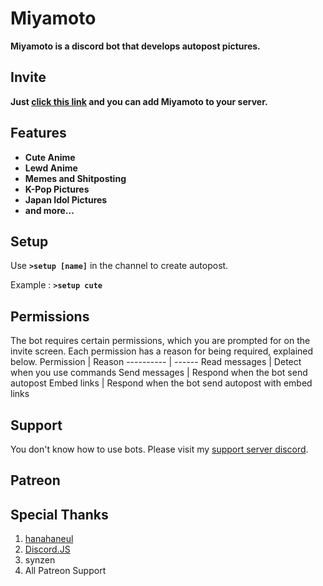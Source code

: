 # Miyamoto
**Miyamoto is a discord bot that develops autopost pictures.**

## Invite
**Just [click this link](https://discordapp.com/oauth2/authorize?client_id=637282220020858902&permissions=12659727) and you can add Miyamoto to your server.**

## Features
* **Cute Anime**
* **Lewd Anime**
* **Memes and Shitposting**
* **K-Pop Pictures**
* **Japan Idol Pictures**
* **and more...**

## Setup
Use **`>setup [name]`** in the channel to create autopost.

Example : **`>setup cute`**

## Permissions
The bot requires certain permissions, which you are prompted for on the invite screen. Each permission has a reason for being required, explained below.
Permission | Reason
---------- | ------
Read messages	| Detect when you use commands
Send messages	| Respond when the bot send autopost
Embed links	| Respond when the bot send autopost with embed links

## Support
You don't know how to use bots. Please visit my [support server discord](https://discord.gg/zGmNyk7).

## Patreon


## Special Thanks
1. [hanahaneul](https://github.com/hanahaneull)
1. [Discord.JS](https://discord.js.org/)
1. synzen
1. All Patreon Support

